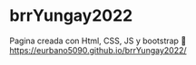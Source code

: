 # brrYungay2022
Pagina creada con Html, CSS, JS y bootstrap
🤔 https://eurbano5090.github.io/brrYungay2022/
